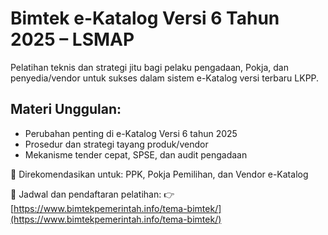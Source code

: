 # Bimtek e-Katalog Versi 6 Tahun 2025 – LSMAP

Pelatihan teknis dan strategi jitu bagi pelaku pengadaan, Pokja, dan penyedia/vendor untuk sukses dalam sistem e-Katalog versi terbaru LKPP.

## Materi Unggulan:
- Perubahan penting di e-Katalog Versi 6 tahun 2025
- Prosedur dan strategi tayang produk/vendor
- Mekanisme tender cepat, SPSE, dan audit pengadaan

📌 Direkomendasikan untuk: PPK, Pokja Pemilihan, dan Vendor e-Katalog

🔗 Jadwal dan pendaftaran pelatihan:
👉 [https://www.bimtekpemerintah.info/tema-bimtek/](https://www.bimtekpemerintah.info/tema-bimtek/)
